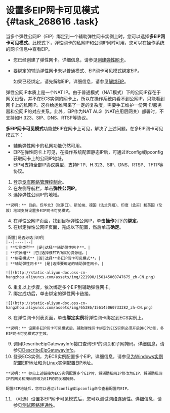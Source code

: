 # 设置多EIP网卡可见模式 {#task_268616 .task}

当多个弹性公网IP（EIP）绑定到一个辅助弹性网卡实例上时，您可以选择**多EIP网卡可见模式**。此模式下，弹性网卡的私网IP和公网IP同时可用，您可以在操作系统的网卡信息中查看EIP。

-   您已经创建了弹性网卡。详细信息，请参见[创建弹性网卡](../../../../cn.zh-CN/网络/弹性网卡/创建弹性网卡.md#)。
-   要绑定的辅助弹性网卡未以普通模式、EIP网卡可见模式绑定EIP。

    如果已经绑定，请先解绑EIP。详细信息，请参见[解绑EIP](cn.zh-CN/用户指南/解绑EIP.md#)。


弹性公网IP本质上是一个NAT IP。由于普通模式（NAT模式）下的公网IP存在于网关设备，并不在ECS实例的网卡上，所以在操作系统内看不到公网IP，只能看到网卡上的私网IP。这样给运维带来了一定的复杂度，需要手工维护一份网卡/服务器和公网IP的对应关系。此外，EIP作为NAT ALG（NAT应用层网关）部署时，不支持如H.323、SIP、DNS、RTSP等协议。

 **多EIP网卡可见模式**功能使EIP在网卡上可见，解决了上述问题。在多EIP网卡可见模式下：

-   辅助弹性网卡的私网功能仍然可用。
-   EIP在弹性网卡上可见，在操作系统配置静态IP后，可通过ifconfig或ipconfig获取网卡上的公网IP地址。
-   EIP可支持全部IP协议类型，支持FTP、H.323、SIP、DNS、RTSP、TFTP等协议。

1.  登录[专有网络管理控制台](https://vpcnext.console.aliyun.com)。
2.  在左侧导航栏，单击**弹性公网IP**。
3.   选择弹性公网IP的地域。 

    **说明：** 目前，仅华北3（张家口）、新加坡、德国（法兰克福）、印度（孟买）和英国（伦敦）地域支持设置多EIP网卡可见模式。

4.  在弹性公网IP页面，找到目标弹性公网IP，单击**操作**列下的**绑定**。
5.   在绑定弹性公网IP页面，完成以下配置，然后单击**确定**。 

    |配置|是否必选|说明|
    |--|----|--|
    | **实例类型** |是|选择**辅助弹性网卡**。|
    | **资源组** |否|选择该EIP所属的资源组。|
    | **绑定模式** |否|选择**多EIP网卡可见模式**。|
    | **辅助弹性网卡** |是|选择要绑定的辅助弹性网卡。|

    ![](http://static-aliyun-doc.oss-cn-hangzhou.aliyuncs.com/assets/img/221990/156145060747675_zh-CN.png)

6.   重复以上步骤，依次绑定多个EIP到辅助弹性网卡。 
7.   绑定成功后，单击绑定的弹性网卡链接。 

    ![](http://static-aliyun-doc.oss-cn-hangzhou.aliyuncs.com/assets/img/65386/156145060733382_zh-CN.png)

8.   在弹性网卡列表页面，单击**绑定实例**将弹性网卡绑定到ECS实例上。 

    **说明：** 设置多EIP网卡可见模式后，辅助弹性网卡绑定的ECS实例必须开启DHCP功能，多EIP网卡可见模式才生效。

9.   调用DescribeEipGatewayInfo接口查询EIP的网关和子网掩码。详细信息，请参见[DescribeEipGatewayInfo](../../../../cn.zh-CN/API参考/弹性公网IP/DescribeEipGatewayInfo.md#)。 
10.  登录ECS实例，为ECS实例配置多个EIP。详细信息，请参见[为Windows实例配置EIP地址](../../../../cn.zh-CN/网络/弹性网卡/分配辅助私网IP地址.md#section_y4b_krk_ggb)和[为Linux实例配置EIP地址](../../../../cn.zh-CN/网络/弹性网卡/分配辅助私网IP地址.md#section_b2x_hlb_3gb)。 

    **说明：** 参见上述链接为ECS实例配置多个EIP时，将辅助私网IP修改为EIP，将辅助私网IP的网关和掩码修改为EIP的网关和掩码。

    配置EIP地址后，您可以通过ifconfig或ipconfig命令查看配置的EIP。

11.  （可选）设置多EIP网卡可见模式后，您可以测试网络连通性。详细信息，请参见[测试网络连通性](../../../../cn.zh-CN/最佳实践/普通模式下网卡多EIP.md#section_6l6_t3r_azk)。 

